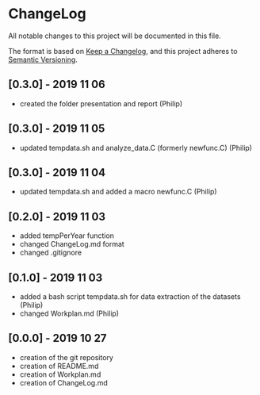 # ChangeLog

All notable changes to this project will be documented in this file.

The format is based on [Keep a Changelog](https://keepachangelog.com/en/1.0.0/),
and this project adheres to [Semantic Versioning](https://semver.org/spec/v2.0.0.html).

## [0.3.0] - 2019 11 06
- created the folder presentation and report (Philip)

## [0.3.0] - 2019 11 05
- updated tempdata.sh and analyze_data.C (formerly newfunc.C) (Philip)

## [0.3.0] - 2019 11 04
- updated tempdata.sh and added a macro newfunc.C (Philip)


## [0.2.0] - 2019 11 03
- added tempPerYear function
- changed ChangeLog.md format
- changed .gitignore

## [0.1.0] - 2019 11 03
- added a bash script tempdata.sh for data extraction of the datasets (Philip)
- changed Workplan.md (Philip)

## [0.0.0] - 2019 10 27
- creation of the git repository
- creation of README.md
- creation of Workplan.md
- creation of ChangeLog.md

